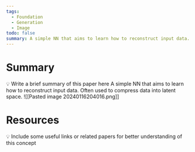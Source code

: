 ```yaml
---
tags:
  - Foundation
  - Generation
  - Image
todo: false
summary: A simple NN that aims to learn how to reconstruct input data.
---
```

# Summary
💡 Write a brief summary of this paper here
A simple NN that aims to learn how to reconstruct input data.
Often used to compress data into latent space.
![[Pasted image 20240116204016.png]]
# Resources
💡 Include some useful links or related papers for better understanding of this concept
